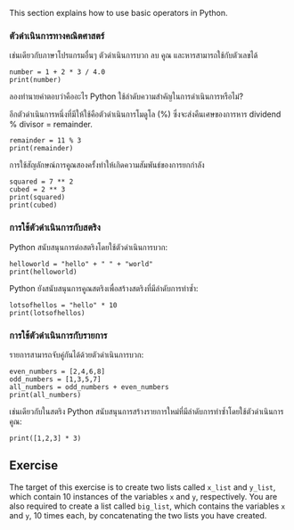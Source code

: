 This section explains how to use basic operators in Python.

### ตัวดำเนินการทางคณิตศาสตร์       

เช่นเดียวกับภาษาโปรแกรมอื่นๆ ตัวดำเนินการบวก ลบ คูณ และหารสามารถใช้กับตัวเลขได้<br>

    number = 1 + 2 * 3 / 4.0
    print(number)

ลองทำนายคำตอบว่าคืออะไร Python ใช้ลำดับความสำคัญในการดำเนินการหรือไม่?

อีกตัวดำเนินการหนึ่งที่มีให้ใช้คือตัวดำเนินการโมดูโล (%) ซึ่งจะส่งคืนเศษของการหาร dividend % divisor = remainder.

    remainder = 11 % 3
    print(remainder)

การใช้สัญลักษณ์การคูณสองครั้งทำให้เกิดความสัมพันธ์ของการยกกำลัง

    squared = 7 ** 2
    cubed = 2 ** 3
    print(squared)
    print(cubed)

### การใช้ตัวดำเนินการกับสตริง

Python สนับสนุนการต่อสตริงโดยใช้ตัวดำเนินการบวก:

    helloworld = "hello" + " " + "world"
    print(helloworld)

Python ยังสนับสนุนการคูณสตริงเพื่อสร้างสตริงที่มีลำดับการทำซ้ำ:

    lotsofhellos = "hello" * 10
    print(lotsofhellos)

### การใช้ตัวดำเนินการกับรายการ

รายการสามารถจับคู่กันได้ด้วยตัวดำเนินการบวก:

    even_numbers = [2,4,6,8]
    odd_numbers = [1,3,5,7]
    all_numbers = odd_numbers + even_numbers
    print(all_numbers)

เช่นเดียวกับในสตริง Python สนับสนุนการสร้างรายการใหม่ที่มีลำดับการทำซ้ำโดยใช้ตัวดำเนินการคูณ:

    print([1,2,3] * 3)

Exercise
--------

The target of this exercise is to create two lists called `x_list` and `y_list`,
which contain 10 instances of the variables `x` and `y`, respectively.
You are also required to create a list called `big_list`, which contains
the variables `x` and `y`, 10 times each, by concatenating the two lists you have created.